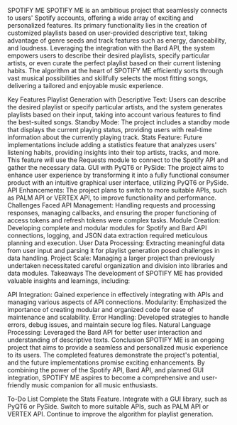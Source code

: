 SPOTIFY ME
SPOTIFY ME is an ambitious project that seamlessly connects to users' Spotify accounts, offering a wide array of exciting and personalized features. Its primary functionality lies in the creation of customized playlists based on user-provided descriptive text, taking advantage of genre seeds and track features such as energy, danceability, and loudness. Leveraging the integration with the Bard API, the system empowers users to describe their desired playlists, specify particular artists, or even curate the perfect playlist based on their current listening habits. The algorithm at the heart of SPOTIFY ME efficiently sorts through vast musical possibilities and skillfully selects the most fitting songs, delivering a tailored and enjoyable music experience.

Key Features
Playlist Generation with Descriptive Text: Users can describe the desired playlist or specify particular artists, and the system generates playlists based on their input, taking into account various features to find the best-suited songs.
Standby Mode: The project includes a standby mode that displays the current playing status, providing users with real-time information about the currently playing track.
Stats Feature: Future implementations include adding a statistics feature that analyzes users' listening habits, providing insights into their top artists, tracks, and more. This feature will use the Requests module to connect to the Spotify API and gather the necessary data.
GUI with PyQT6 or PySide: The project aims to enhance user experience by transforming it into a fully functional consumer product with an intuitive graphical user interface, utilizing PyQT6 or PySide.
API Enhancements: The project plans to switch to more suitable APIs, such as PALM API or VERTEX API, to improve functionality and performance.
Challenges Faced
API Management: Handling requests and processing responses, managing callbacks, and ensuring the proper functioning of access tokens and refresh tokens were complex tasks.
Module Creation: Developing complete and modular modules for Spotify and Bard API connections, logging, and JSON data extraction required meticulous planning and execution.
User Data Processing: Extracting meaningful data from user input and parsing it for playlist generation posed challenges in data handling.
Project Scale: Managing a larger project than previously undertaken necessitated careful organization and division into libraries and data modules.
Takeaways
The development of SPOTIFY ME has provided valuable insights and learnings, including:

API Integration: Gained experience in effectively integrating with APIs and managing various aspects of API connections.
Modularity: Emphasized the importance of creating modular and organized code for ease of maintenance and scalability.
Error Handling: Developed strategies to handle errors, debug issues, and maintain secure log files.
Natural Language Processing: Leveraged the Bard API for better user interaction and understanding of descriptive texts.
Conclusion
SPOTIFY ME is an ongoing project that aims to provide a seamless and personalized music experience to its users. The completed features demonstrate the project's potential, and the future implementations promise exciting enhancements. By combining the power of the Spotify API, Bard API, and planned GUI integration, SPOTIFY ME aspires to become a comprehensive and user-friendly music companion for all music enthusiasts.

To-Do List
Complete the Stats Feature.
Integrate with a GUI library, such as PyQT6 or PySide.
Switch to more suitable APIs, such as PALM API or VERTEX API.
Continue to improve the algorithm for playlist generation.
